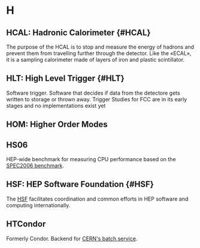 # H

## HCAL: Hadronic Calorimeter {#HCAL}

The purpose of the HCAL is to stop and measure the energy of hadrons and prevent them from travelling further through the detector.
Like the «ECAL», it is a sampling calorimeter made of layers of iron and plastic scintillator.

## HLT: High Level Trigger {#HLT}

Software trigger. Software that decides if data from the detectore gets written to storage or thrown away. Trigger Studies for FCC are in its early stages and no implementations exist yet

## HOM: Higher Order Modes

## HS06
HEP-wide benchmark for measuring CPU performance based on the [SPEC2006 benchmark](https://www.spec.org).

## HSF: HEP Software Foundation {#HSF}
The [HSF](https://hepsoftwarefoundation.org/) facilitates coordination and common efforts in HEP software and computing internationally.

## HTCondor

Formerly Condor. Backend for [CERN's batch service](http://information-technology.web.cern.ch/services/batch).
